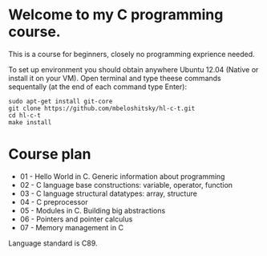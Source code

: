 # Welcome to my C programming course.

This is a course for beginners, closely no programming exprience needed.

To set up environment you should obtain anywhere Ubuntu 12.04 (Native or
install it on your VM). Open terminal and type theese commands sequentally 
(at the end of each command type Enter):

```
sudo apt-get install git-core
git clone https://github.com/mbeloshitsky/hl-c-t.git
cd hl-c-t
make install
```

# Course plan

* 01 - Hello World in C. Generic information about programming
* 02 - C language base constructions: variable, operator, function
* 03 - C language structural datatypes: array, structure
* 04 - C preprocessor
* 05 - Modules in C. Building big abstractions
* 06 - Pointers and pointer calculus
* 07 - Memory management in C

Language standard is C89.
